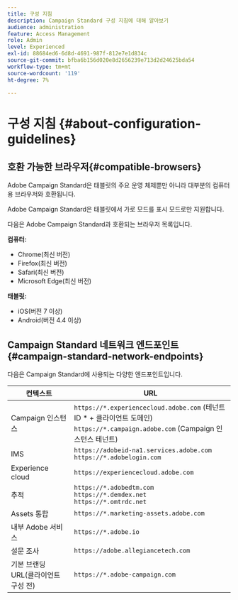 ```yaml
---
title: 구성 지침
description: Campaign Standard 구성 지침에 대해 알아보기
audience: administration
feature: Access Management
role: Admin
level: Experienced
exl-id: 88684ed6-6d8d-4691-987f-812e7e1d834c
source-git-commit: bfba6b156d020e8d2656239e713d2d24625bda54
workflow-type: tm+mt
source-wordcount: '119'
ht-degree: 7%

---
```


# 구성 지침 {#about-configuration-guidelines}

## 호환 가능한 브라우저{#compatible-browsers}

Adobe Campaign Standard은 태블릿의 주요 운영 체제뿐만 아니라 대부분의 컴퓨터용 브라우저와 호환됩니다.

Adobe Campaign Standard은 태블릿에서 가로 모드를 표시 모드로만 지원합니다.

다음은 Adobe Campaign Standard과 호환되는 브라우저 목록입니다.

**컴퓨터:**

* Chrome(최신 버전)
* Firefox(최신 버전)
* Safari(최신 버전)
* Microsoft Edge(최신 버전)

**태블릿:**

* iOS(버전 7 이상)
* Android(버전 4.4 이상)

## Campaign Standard 네트워크 엔드포인트 {#campaign-standard-network-endpoints}

다음은 Campaign Standard에 사용되는 다양한 엔드포인트입니다.

| 컨텍스트 | URL |
|--- |--- |
| Campaign 인스턴스 | `https://*.experiencecloud.adobe.com` (테넌트 ID * + 클라이언트 도메인)<br>`https://*.campaign.adobe.com` (Campaign 인스턴스 테넌트) |
| IMS | `https://adobeid-na1.services.adobe.com`<br>`https://*.adobelogin.com` |
| Experience cloud | `https://experiencecloud.adobe.com` |
| 추적 | `https://*.adobedtm.com`<br>`https://*.demdex.net`<br>`https://*.omtrdc.net` |
| Assets 통합 | `https://*.marketing-assets.adobe.com` |
| 내부 Adobe 서비스 | `https://*.adobe.io` |
| 설문 조사 | `https://adobe.allegiancetech.com` |
| 기본 브랜딩 URL(클라이언트 구성 전) | `https://*.adobe-campaign.com` |
